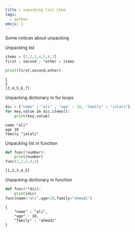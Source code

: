 ```yaml
---
title : unpacking list item 
tags:
  - python
emoji: 🐍
---
```


Some notices about unpacking

Unpacking list

```python
items = [1,2,3,4,5,6,7]
first , second , *other = items

print(first,second,other)
```

```Output
1
2
[3,4,5,6,7]
```
Unpacking dictionary in for loops

```python
dic = {"name" : "ali" , "age" : 10, "family" : "jalali"}
for key,value in dic.items():
    print(key,value)
```

```Output
name "ali"
age 10
family "jalali"
```
Unpacking list in function

```python
def func(*number):
    print(number)
func(1,2,3,4,5)
```

```Output
[1,2,3,4,5]
```
Unpacking dictionary in function

```python
def func(**dic):
    print(dic)
func(name="ali",age=10,family="ahmadi")
```

```Output
{
    "name" : "ali",
    "age" : 10,
    "family" : "ahmadi"
}
```